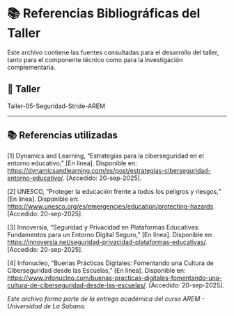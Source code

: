 # 📚 Referencias Bibliográficas del Taller

Este archivo contiene las fuentes consultadas para el desarrollo del taller, tanto para el componente técnico como para la investigación complementaria.

## 🔖 Taller
Taller-05-Seguridad-Stride-AREM

---

## 📚 Referencias utilizadas

[1] Dynamics and Learning, “Estrategias para la ciberseguridad en el entorno educativo,” [En línea]. Disponible en: https://dynamicsandlearning.com/es/post/estrategias-ciberseguridad-entorno-educativo/. [Accedido: 20-sep-2025].

[2] UNESCO, “Proteger la educación frente a todos los peligros y riesgos,” [En línea]. Disponible en: https://www.unesco.org/es/emergencies/education/protecting-hazards. [Accedido: 20-sep-2025].

[3] Innoversia, “Seguridad y Privacidad en Plataformas Educativas: Fundamentos para un Entorno Digital Seguro,” [En línea]. Disponible en: https://innoversia.net/seguridad-privacidad-plataformas-educativas/. [Accedido: 20-sep-2025].

[4] Infonucleo, “Buenas Prácticas Digitales: Fomentando una Cultura de Ciberseguridad desde las Escuelas,” [En línea]. Disponible en: https://www.infonucleo.com/buenas-practicas-digitales-fomentando-una-cultura-de-ciberseguridad-desde-las-escuelas/. [Accedido: 20-sep-2025].

_Este archivo forma parte de la entrega académica del curso AREM - Universidad de La Sabana._
